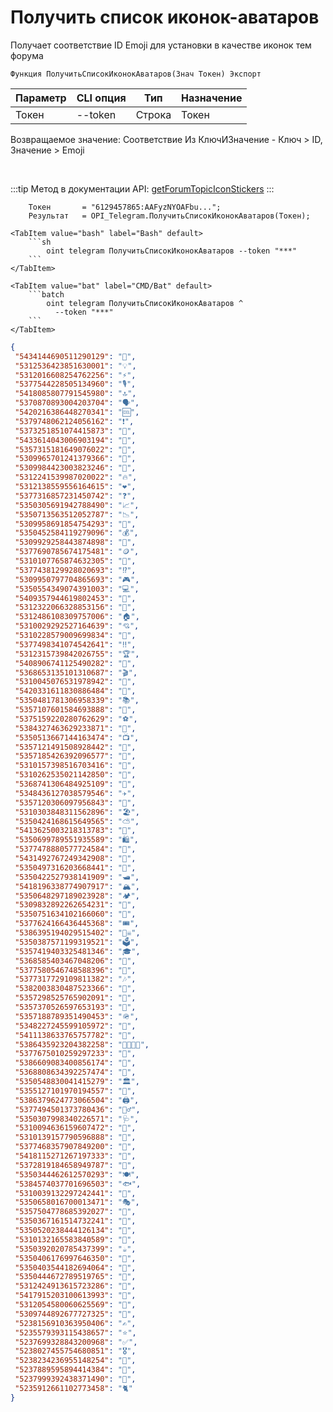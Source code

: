 ﻿---
sidebar_position: 1
---

# Получить список иконок-аватаров
 Получает соответствие ID Emoji для установки в качестве иконок тем форума



`Функция ПолучитьСписокИконокАватаров(Знач Токен) Экспорт`

  | Параметр | CLI опция | Тип | Назначение |
  |-|-|-|-|
  | Токен | --token | Строка | Токен |

  
  Возвращаемое значение:   Соответствие Из КлючИЗначение - Ключ > ID, Значение > Emoji

<br/>

:::tip
Метод в документации API: [getForumTopicIconStickers](https://core.telegram.org/bots/api#getforumtopiciconstickers)
:::
<br/>


```bsl title="Пример кода"
    Токен       = "6129457865:AAFyzNYOAFbu...";
    Результат   = OPI_Telegram.ПолучитьСписокИконокАватаров(Токен);
```
    

 <Tabs>
  
    <TabItem value="bash" label="Bash" default>
        ```sh
            oint telegram ПолучитьСписокИконокАватаров --token "***"
        ```
    </TabItem>
  
    <TabItem value="bat" label="CMD/Bat" default>
        ```batch
            oint telegram ПолучитьСписокИконокАватаров ^
              --token "***"
        ```
    </TabItem>
</Tabs>


```json title="Результат"
{
 "5434144690511290129": "📰",
 "5312536423851630001": "💡",
 "5312016608254762256": "⚡️",
 "5377544228505134960": "🎙",
 "5418085807791545980": "🔝",
 "5370870893004203704": "🗣",
 "5420216386448270341": "🆒",
 "5379748062124056162": "❗️",
 "5373251851074415873": "📝",
 "5433614043006903194": "📆",
 "5357315181649076022": "📁",
 "5309965701241379366": "🔎",
 "5309984423003823246": "📣",
 "5312241539987020022": "🔥",
 "5312138559556164615": "❤️",
 "5377316857231450742": "❓",
 "5350305691942788490": "📈",
 "5350713563512052787": "📉",
 "5309958691854754293": "💎",
 "5350452584119279096": "💰",
 "5309929258443874898": "💸",
 "5377690785674175481": "🪙",
 "5310107765874632305": "💱",
 "5377438129928020693": "⁉️",
 "5309950797704865693": "🎮",
 "5350554349074391003": "💻",
 "5409357944619802453": "📱",
 "5312322066328853156": "🚗",
 "5312486108309757006": "🏠",
 "5310029292527164639": "💘",
 "5310228579009699834": "🎉",
 "5377498341074542641": "‼️",
 "5312315739842026755": "🏆",
 "5408906741125490282": "🏁",
 "5368653135101310687": "🎬",
 "5310045076531978942": "🎵",
 "5420331611830886484": "🔞",
 "5350481781306958339": "📚",
 "5357107601584693888": "👑",
 "5375159220280762629": "⚽️",
 "5384327463629233871": "🏀",
 "5350513667144163474": "📺",
 "5357121491508928442": "👀",
 "5357185426392096577": "🫦",
 "5310157398516703416": "🍓",
 "5310262535021142850": "💄",
 "5368741306484925109": "👠",
 "5348436127038579546": "✈️",
 "5357120306097956843": "🧳",
 "5310303848311562896": "🏖",
 "5350424168615649565": "⛅️",
 "5413625003218313783": "🦄",
 "5350699789551935589": "🛍",
 "5377478880577724584": "👜",
 "5431492767249342908": "🛒",
 "5350497316203668441": "🚂",
 "5350422527938141909": "🛥",
 "5418196338774907917": "🏔",
 "5350648297189023928": "🏕",
 "5309832892262654231": "🤖",
 "5350751634102166060": "🪩",
 "5377624166436445368": "🎟",
 "5386395194029515402": "🏴‍☠️",
 "5350387571199319521": "🗳",
 "5357419403325481346": "🎓",
 "5368585403467048206": "🔭",
 "5377580546748588396": "🔬",
 "5377317729109811382": "🎶",
 "5382003830487523366": "🎤",
 "5357298525765902091": "🕺",
 "5357370526597653193": "💃",
 "5357188789351490453": "🪖",
 "5348227245599105972": "💼",
 "5411138633765757782": "🧪",
 "5386435923204382258": "👨‍👩‍👧‍👦",
 "5377675010259297233": "👶",
 "5386609083400856174": "🤰",
 "5368808634392257474": "💅",
 "5350548830041415279": "🏛",
 "5355127101970194557": "🧮",
 "5386379624773066504": "🖨",
 "5377494501373780436": "👮‍♂️",
 "5350307998340226571": "🩺",
 "5310094636159607472": "💊",
 "5310139157790596888": "💉",
 "5377468357907849200": "🧼",
 "5418115271267197333": "🪪",
 "5372819184658949787": "🛃",
 "5350344462612570293": "🍽",
 "5384574037701696503": "🐟",
 "5310039132297242441": "🎨",
 "5350658016700013471": "🎭",
 "5357504778685392027": "🎩",
 "5350367161514732241": "🔮",
 "5350520238444126134": "🍹",
 "5310132165583840589": "🎂",
 "5350392020785437399": "☕️",
 "5350406176997646350": "🍣",
 "5350403544182694064": "🍔",
 "5350444672789519765": "🍕",
 "5312424913615723286": "🦠",
 "5417915203100613993": "💬",
 "5312054580060625569": "🎄",
 "5309744892677727325": "🎃",
 "5238156910363950406": "✍️",
 "5235579393115438657": "⭐️",
 "5237699328843200968": "✅",
 "5238027455754680851": "🎖",
 "5238234236955148254": "🤡",
 "5237889595894414384": "🧠",
 "5237999392438371490": "🦮",
 "5235912661102773458": "🐈"
}
```
